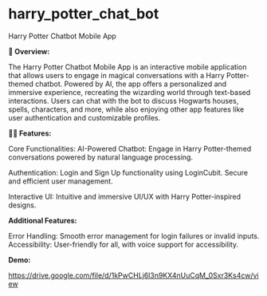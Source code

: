 # harry_potter_chat_bot

Harry Potter Chatbot Mobile App

**📖 Overview:**

The Harry Potter Chatbot Mobile App is an interactive mobile application that allows users to engage in magical conversations with a Harry Potter-themed chatbot. Powered by AI, the app offers a personalized and immersive experience, recreating the wizarding world through text-based interactions. Users can chat with the bot to discuss Hogwarts houses, spells, characters, and more, while also enjoying other app features like user authentication and customizable profiles.

**🧙‍♂️ Features:**

Core Functionalities: AI-Powered Chatbot: Engage in Harry Potter-themed conversations powered by natural language processing.

Authentication: Login and Sign Up functionality using LoginCubit.
Secure and efficient user management.

Interactive UI: Intuitive and immersive UI/UX with Harry Potter-inspired designs.

**Additional Features:**

Error Handling: Smooth error management for login failures or invalid inputs.
Accessibility: User-friendly for all, with voice support for accessibility.

**Demo:**

https://drive.google.com/file/d/1kPwCHLj6l3n9KX4nUuCqM_0Sxr3Ks4cw/view

